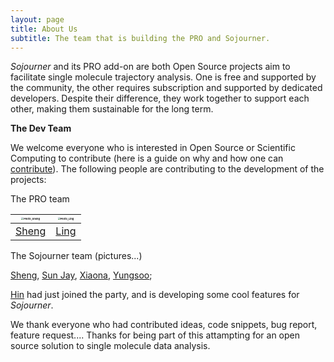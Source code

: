```yaml
---
layout: page
title: About Us
subtitle: The team that is building the PRO and Sojourner. 
---
```




*Sojourner* and its PRO add-on are both Open Source projects aim to facilitate single molecule trajectory analysis. One is free and supported by the community, the other requires subscription and supported by dedicated developers. Despite their difference, they work together to support each other, making them sustainable for the long term.   

**The Dev Team**

We welcome everyone who is interested in Open Source or Scientific Computing to contribute (here is a guide on why and how one can [contribute][contribute]). The following people are contributing to the development of the projects: 

The PRO team

| <img src="{{ site.url }}/assets/img/Photo_Sheng.png" alt="Photo_Sheng" style="zoom:25%;" /> | <img src="{{ site.url }}/assets/img/Photo_Ling.jpg" alt="Photo_Ling" style="zoom:25%;" /> |
| ------------------------------------------------------------ | ------------------------------------------------------------ |
| [Sheng][Sheng]                                               | [Ling]()                                                     |

The Sojourner team (pictures...)

[Sheng][Sheng], 	[Sun Jay][Sun],	[Xiaona][Xiaona],	[Yungsoo][Yungsoo]; 

[Hin][Hin] had just joined the party, and is developing some cool features for *Sojourner*. 

We thank everyone who had contributed ideas, code snippets, bug report, feature request.... Thanks for being part of this attampting for an open source solution to single molecule data analysis.



[contribute]: https://opensource.guide/how-to-contribute/	"open source guide"

[Sheng]: https://github.com/sheng-liu	"sheng-liu"
[Sun]: https://github.com/snjy9182	"snjy9182"
[Xiaona]: https://github.com/ShannonTown	"ShannonTown"
[Yungsoo]: https://github.com/ysung6	"ysung6"

[Hin]: https://github.com/yhinling	"yhining"

